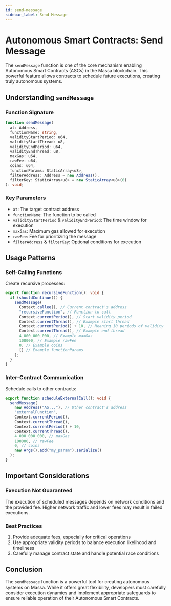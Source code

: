 ```yaml
---
id: send-message
sidebar_label: Send Message
---
```


# Autonomous Smart Contracts: Send Message

The `sendMessage` function is one of the core mechanism enabling Autonomous Smart Contracts (ASCs) in the Massa blockchain. This powerful feature allows contracts to schedule future executions, creating truly autonomous systems.

## Understanding `sendMessage`

### Function Signature

```typescript
function sendMessage(
  at: Address,
  functionName: string,
  validityStartPeriod: u64,
  validityStartThread: u8,
  validityEndPeriod: u64,
  validityEndThread: u8,
  maxGas: u64,
  rawFee: u64,
  coins: u64,
  functionParams: StaticArray<u8>,
  filterAddress: Address = new Address(),
  filterKey: StaticArray<u8> = new StaticArray<u8>(0)
): void;
```

### Key Parameters

- `at`: The target contract address
- `functionName`: The function to be called
- `validityStartPeriod` & `validityEndPeriod`: The time window for execution
- `maxGas`: Maximum gas allowed for execution
- `rawFee`: Fee for prioritizing the message
- `filterAddress` & `filterKey`: Optional conditions for execution

## Usage Patterns

### Self-Calling Functions

Create recursive processes:

```typescript
export function recursiveFunction(): void {
  if (shouldContinue()) {
    sendMessage(
      Context.callee(), // Current contract's address
      "recursiveFunction", // Function to call
      Context.currentPeriod(), // Start validity period
      Context.currentThread(), // Example start thread
      Context.currentPeriod() + 10, // Meaning 10 periods of validity
      Context.currentThread(), // Example end thread
      4_000_000_000, // Example maxGas
      100000, // Example rawFee
      0, // Example coins
      [] // Example functionParams
    );
  }
}
```

### Inter-Contract Communication

Schedule calls to other contracts:

```typescript
export function scheduleExternalCall(): void {
  sendMessage(
    new Address("AS..."), // Other contract's address
    "externalFunction",
    Context.currentPeriod(),
    Context.currentThread(),
    Context.currentPeriod() + 10,
    Context.currentThread(),
    4_000_000_000, // maxGas
    100000, // rawFee
    0, // coins
    new Args().add("my_param").serialize()
  );
}
```

## Important Considerations

### Execution Not Guaranteed

The execution of scheduled messages depends on network conditions and the provided fee. Higher network traffic and lower fees may result in failed executions.

### Best Practices

1. Provide adequate fees, especially for critical operations
2. Use appropriate validity periods to balance execution likelihood and timeliness
3. Carefully manage contract state and handle potential race conditions

## Conclusion

The `sendMessage` function is a powerful tool for creating autonomous systems on Massa. While it offers great flexibility, developers must carefully consider execution dynamics and implement appropriate safeguards to ensure reliable operation of their Autonomous Smart Contracts.
